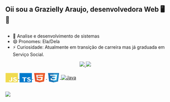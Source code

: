 ## Oii sou a Grazielly Araujo, desenvolvedora Web ️🖥️👋 <h2>



- 🔭 Analise e desenvolvimento de sistemas
- 😄 Pronomes: Ela/Dela
- ⚡ Curiosidade: Atualmente em transição de carreira mas já graduada em Serviço Social. 


<div align="center">
  <a href="https://github.com/grazielly-a">
  <img height="180em" src="https://github-readme-stats.vercel.app/api?username=grazielly-a&show_icons=true&theme=synthwave&include_all_commits=true&count_private=true"/>
  <img height="180em" src="https://github-readme-stats.vercel.app/api/top-langs/?username=grazielly-a&layout=compact&langs_count=7&theme=synthwave"/>
</div>

<div style="display: inline_block"><br> 
  <img align="center" alt="Js" height="30" width="40" src="https://raw.githubusercontent.com/devicons/devicon/master/icons/javascript/javascript-plain.svg">
  <img align="center" alt="Ts" height="30" width="40" src="https://raw.githubusercontent.com/devicons/devicon/master/icons/typescript/typescript-plain.svg">
  <img align="center" alt="HTML" height="30" width="40" src="https://raw.githubusercontent.com/devicons/devicon/master/icons/html5/html5-original.svg">
  <img align="center" alt="CSS" height="30" width="40" src="https://raw.githubusercontent.com/devicons/devicon/master/icons/css3/css3-original.svg">
  <img align="center" alt="Java" height="30" width="40" src="https://cdn.jsdelivr.net/gh/devicons/devicon/icons/java/java-original-wordmark.svg">   
</div>

##

<div>
  <a href="https://www.linkedin.com/in/grazielly-ara%C3%BAjo/" target="_blank"><img src="https://img.shields.io/badge/-LinkedIn-%230077B5?style=for-the-    badge&logo=linkedin&logoColor=white" target="_blank"></a>  
</div>


